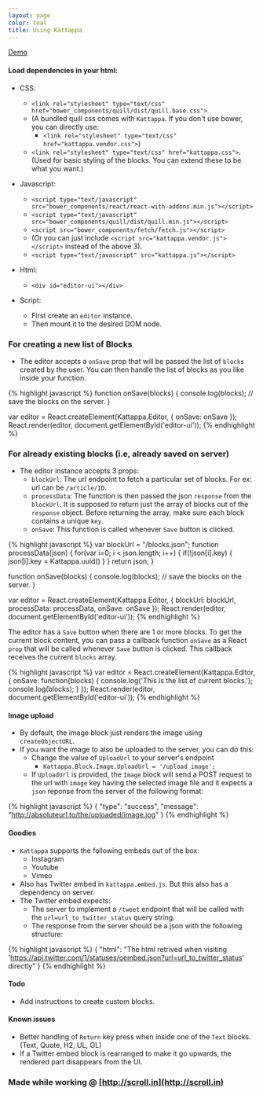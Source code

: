 ```yaml
---
layout: page
color: teal
title: Using Kattappa
---
```


<a href="//bitwiser.in/kattappa/demo.html" class="mui-btn mui-btn-primary mui-btn-lg">Demo</a>

#### Load dependencies in your html:
* CSS:
    * `<link rel="stylesheet" type="text/css" href="bower_components/quill/dist/quill.base.css">`
    * (A bundled quill css comes with `Kattappa`. If you don't use bower, you can directly use:
        * `<link rel="stylesheet" type="text/css" href="kattappa.vendor.css">`)
    * `<link rel="stylesheet" type="text/css" href="kattappa.css">`. (Used for basic styling of the blocks. You can extend these to be what you want.)
* Javascript:
    * `<script type="text/javascript" src="bower_components/react/react-with-addons.min.js"></script>`
    * `<script type="text/javascript" src="bower_components/quill/dist/quill.min.js"></script>`
    * `<script src="bower_components/fetch/fetch.js"></script>`
    * (Or you can just include `<script src="kattappa.vendor.js"></script>` instead of the above 3).
    * `<script type="text/javascript" src="kattappa.js"></script>`

* Html:
    * `<div id="editor-ui"></div>`

* Script:
    * First create an `editor` instance.
    * Then mount it to the desired DOM node.

### For creating a new list of Blocks

* The editor accepts a `onSave` prop that will be passed the list of `blocks` created by the user. You can then handle the list of blocks as you like inside your function.

{% highlight javascript %}
function onSave(blocks) {
    console.log(blocks);
    // save the blocks on the server.
}

var editor = React.createElement(Kattappa.Editor, {
    onSave: onSave
});
React.render(editor, document.getElementById('editor-ui'));
{% endhighlight %}

### For already existing blocks (i.e, already saved on server)

* The editor instance accepts 3 props:
    * `blockUrl`: The url endpoint to fetch a particular set of blocks. For ex: url can be `/article/ID`.
    * `processData`: The function is then passed the json `response` from the `blockUrl`. It is supposed to return just the array of blocks out of the `response` object. Before returning the array, make sure each block contains a unique `key`.
    * `onSave`: This function is called whenever `Save` button is clicked.

{% highlight javascript %}
var blockUrl = "/blocks.json";
function processData(json) {
    for(var i=0; i < json.length; i++) {
        if(!json[i].key) {
            json[i].key = Kattappa.uuid()
        }
    }
    return json;
}

function onSave(blocks) {
    console.log(blocks);
    // save the blocks on the server.
}

var editor = React.createElement(Kattappa.Editor, {
    blockUrl: blockUrl,
    processData: processData,
    onSave: onSave
});
React.render(editor, document.getElementById('editor-ui'));
{% endhighlight %}

The editor has a `Save` button when there are 1 or more blocks. To get the current block content, you can pass a callback function `onSave` as a React `prop` that will be called whenever `Save` button is clicked. This callback receives the current `blocks` array.

{% highlight javascript %}
var editor = React.createElement(Kattappa.Editor, {
    onSave: function(blocks) {
        console.log('This is the list of current blocks.');
        console.log(blocks);
    }
});
React.render(editor, document.getElementById('editor-ui'));
{% endhighlight %}

#### Image upload

* By default, the image block just renders the image using `createObjectURL`.
* If you want the image to also be uploaded to the server, you can do this:
    * Change the value of `UploadUrl` to your server's endpoint
        * `Kattappa.Block.Image.UploadUrl = '/upload_image';`
    * If `UploadUrl` is provided, the `Image` block will send a POST request to the url with `image` key having the selected image file and it expects a `json` reponse from the server of the following format:

{% highlight javascript %}
{
    "type": "success",
    "message": "http://absoluteurl.to/the/uploaded/image.jpg"
}
{% endhighlight %}

#### Goodies

* `Kattappa` supports the following embeds out of the box:
    * Instagram
    * Youtube
    * Vimeo
* Also has Twitter embed in `kattappa.embed.js`. But this also has a dependency on server.
* The Twitter embed expects:
    * The server to implement a `/tweet` endpoint that will be called with the `url=url_to_twitter_status` query string.
    * The response from the server should be a json with the following structure:

{% highlight javascript %}
{
    "html": "The html retrived when visiting 'https://api.twitter.com/1/statuses/oembed.json?url=url_to_twitter_status' directly"
}
{% endhighlight %}

#### Todo
* Add instructions to create custom blocks.

#### Known issues
* Better handling of `Return` key press when inside one of the `Text` blocks. (Text, Quote, H2, UL, OL)
* If a Twitter embed block is rearranged to make it go upwards, the rendered part disappears from the UI.

### Made while working @ [http://scroll.in](http://scroll.in)
